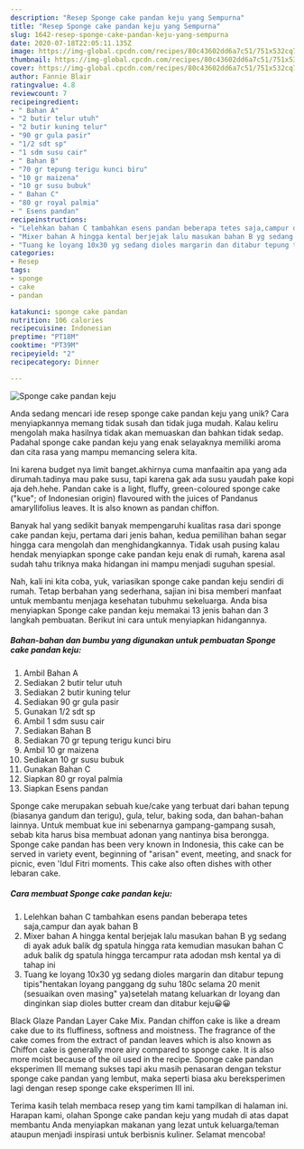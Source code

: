 ```yaml
---
description: "Resep Sponge cake pandan keju yang Sempurna"
title: "Resep Sponge cake pandan keju yang Sempurna"
slug: 1642-resep-sponge-cake-pandan-keju-yang-sempurna
date: 2020-07-18T22:05:11.135Z
image: https://img-global.cpcdn.com/recipes/80c43602dd6a7c51/751x532cq70/sponge-cake-pandan-keju-foto-resep-utama.jpg
thumbnail: https://img-global.cpcdn.com/recipes/80c43602dd6a7c51/751x532cq70/sponge-cake-pandan-keju-foto-resep-utama.jpg
cover: https://img-global.cpcdn.com/recipes/80c43602dd6a7c51/751x532cq70/sponge-cake-pandan-keju-foto-resep-utama.jpg
author: Fannie Blair
ratingvalue: 4.8
reviewcount: 7
recipeingredient:
- " Bahan A"
- "2 butir telur utuh"
- "2 butir kuning telur"
- "90 gr gula pasir"
- "1/2 sdt sp"
- "1 sdm susu cair"
- " Bahan B"
- "70 gr tepung terigu kunci biru"
- "10 gr maizena"
- "10 gr susu bubuk"
- " Bahan C"
- "80 gr royal palmia"
- " Esens pandan"
recipeinstructions:
- "Lelehkan bahan C tambahkan esens pandan beberapa tetes saja,campur dan ayak bahan B"
- "Mixer bahan A hingga kental berjejak lalu masukan bahan B yg sedang di ayak aduk balik dg spatula hingga rata kemudian masukan bahan C aduk balik dg spatula hingga tercampur rata adodan msh kental ya di tahap ini"
- "Tuang ke loyang 10x30 yg sedang dioles margarin dan ditabur tepung tipis&#34;hentakan loyang panggang dg suhu 180c selama 20 menit (sesuaikan oven masing&#34; ya)setelah matang keluarkan dr loyang dan dinginkan siap dioles butter cream dan ditabur keju😀😀"
categories:
- Resep
tags:
- sponge
- cake
- pandan

katakunci: sponge cake pandan 
nutrition: 106 calories
recipecuisine: Indonesian
preptime: "PT18M"
cooktime: "PT39M"
recipeyield: "2"
recipecategory: Dinner

---
```



![Sponge cake pandan keju](https://img-global.cpcdn.com/recipes/80c43602dd6a7c51/751x532cq70/sponge-cake-pandan-keju-foto-resep-utama.jpg)

Anda sedang mencari ide resep sponge cake pandan keju yang unik? Cara menyiapkannya memang tidak susah dan tidak juga mudah. Kalau keliru mengolah maka hasilnya tidak akan memuaskan dan bahkan tidak sedap. Padahal sponge cake pandan keju yang enak selayaknya memiliki aroma dan cita rasa yang mampu memancing selera kita.

Ini karena budget nya limit banget.akhirnya cuma manfaaitin apa yang ada dirumah.tadinya mau pake susu, tapi karena gak ada susu yaudah pake kopi aja deh.hehe. Pandan cake is a light, fluffy, green-coloured sponge cake (&#34;kue&#34;; of Indonesian origin) flavoured with the juices of Pandanus amaryllifolius leaves. It is also known as pandan chiffon.

Banyak hal yang sedikit banyak mempengaruhi kualitas rasa dari sponge cake pandan keju, pertama dari jenis bahan, kedua pemilihan bahan segar hingga cara mengolah dan menghidangkannya. Tidak usah pusing kalau hendak menyiapkan sponge cake pandan keju enak di rumah, karena asal sudah tahu triknya maka hidangan ini mampu menjadi suguhan spesial.


Nah, kali ini kita coba, yuk, variasikan sponge cake pandan keju sendiri di rumah. Tetap berbahan yang sederhana, sajian ini bisa memberi manfaat untuk membantu menjaga kesehatan tubuhmu sekeluarga. Anda bisa menyiapkan Sponge cake pandan keju memakai 13 jenis bahan dan 3 langkah pembuatan. Berikut ini cara untuk menyiapkan hidangannya.

<!--inarticleads1-->

##### Bahan-bahan dan bumbu yang digunakan untuk pembuatan Sponge cake pandan keju:

1. Ambil  Bahan A
1. Sediakan 2 butir telur utuh
1. Sediakan 2 butir kuning telur
1. Sediakan 90 gr gula pasir
1. Gunakan 1/2 sdt sp
1. Ambil 1 sdm susu cair
1. Sediakan  Bahan B
1. Sediakan 70 gr tepung terigu kunci biru
1. Ambil 10 gr maizena
1. Sediakan 10 gr susu bubuk
1. Gunakan  Bahan C
1. Siapkan 80 gr royal palmia
1. Siapkan  Esens pandan


Sponge cake merupakan sebuah kue/cake yang terbuat dari bahan tepung (biasanya gandum dan terigu), gula, telur, baking soda, dan bahan-bahan lainnya. Untuk membuat kue ini sebenarnya gampang-gampang susah, sebab kita harus bisa membuat adonan yang nantinya bisa berongga. Sponge cake pandan has been very known in Indonesia, this cake can be served in variety event, beginning of &#34;arisan&#34; event, meeting, and snack for picnic, even &#39;Idul Fitri moments. This cake also often dishes with other lebaran cake. 

<!--inarticleads2-->

##### Cara membuat Sponge cake pandan keju:

1. Lelehkan bahan C tambahkan esens pandan beberapa tetes saja,campur dan ayak bahan B
1. Mixer bahan A hingga kental berjejak lalu masukan bahan B yg sedang di ayak aduk balik dg spatula hingga rata kemudian masukan bahan C aduk balik dg spatula hingga tercampur rata adodan msh kental ya di tahap ini
1. Tuang ke loyang 10x30 yg sedang dioles margarin dan ditabur tepung tipis&#34;hentakan loyang panggang dg suhu 180c selama 20 menit (sesuaikan oven masing&#34; ya)setelah matang keluarkan dr loyang dan dinginkan siap dioles butter cream dan ditabur keju😀😀


Black Glaze Pandan Layer Cake Mix. Pandan chiffon cake is like a dream cake due to its fluffiness, softness and moistness. The fragrance of the cake comes from the extract of pandan leaves which is also known as Chiffon cake is generally more airy compared to sponge cake. It is also more moist because of the oil used in the recipe. Sponge cake pandan eksperimen III memang sukses tapi aku masih penasaran dengan tekstur sponge cake pandan yang lembut, maka seperti biasa aku bereksperimen lagi dengan resep sponge cake eksperimen III ini. 

Terima kasih telah membaca resep yang tim kami tampilkan di halaman ini. Harapan kami, olahan Sponge cake pandan keju yang mudah di atas dapat membantu Anda menyiapkan makanan yang lezat untuk keluarga/teman ataupun menjadi inspirasi untuk berbisnis kuliner. Selamat mencoba!
